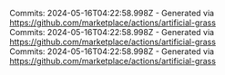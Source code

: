 Commits: 2024-05-16T04:22:58.998Z - Generated via https://github.com/marketplace/actions/artificial-grass
<br>
Commits: 2024-05-16T04:22:58.998Z - Generated via https://github.com/marketplace/actions/artificial-grass
<br>
Commits: 2024-05-16T04:22:58.998Z - Generated via https://github.com/marketplace/actions/artificial-grass
<br>
